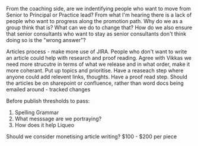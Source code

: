 From the coaching side, are we indentifying people who want to move from Senior to Principal or Practice lead? 
From what I'm hearing there is a lack of people who want to progress along the promotion path. Why do we as a group think that is? What can we do to change that? 
How do we also ensure that senior consultants who want to stay as senior consultants don't think doing so is the "wrong answer"?

Articles process - make more use of JIRA. People who don't want to write an article could help with research and proof reading. Agree with Vikkas we need more strucutre in terms of 
what we release and in what order, make it more coherant. Put up topics and prioritise. Have a reaseach step where anyone could add relevent links, thoughts. Have a proof read step. 
Should the articles be on sharepoint or confluence, rather than word docs being emailed around - tracked changes 

Before publish thresholds to pass: 
1. Spelling Grammar 
2. What messsage are we portraying? 
3. How does it help Liqueo 

Should we consider monetising article writing? $100 - $200 per piece 

